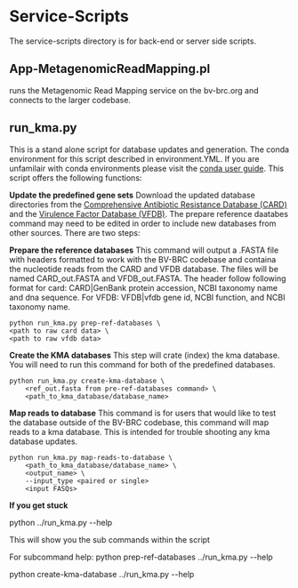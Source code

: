 # Service-Scripts

The service-scripts directory is for back-end or server side scripts.   

## App-MetagenomicReadMapping.pl 
runs the Metagenomic Read Mapping service on the bv-brc.org and connects to the larger codebase.

## run_kma.py 
This is a stand alone script for database updates and generation. The conda environment for this script described in environment.YML. If you are unfamilair with conda environments please visit the [conda user guide](https://conda.io/projects/conda/en/latest/user-guide/index.html). This script offers the following functions:

**Update the predefined gene sets**
Download the updated database directories from the [Comprehensive Antibiotic Resistance Database (CARD)](https://card.mcmaster.ca/) and the [Virulence Factor Database (VFDB)](http://www.mgc.ac.cn/VFs/). The prepare reference daatabes command may need to be edited in order to include new databases from other sources. There are two steps:

**Prepare the reference databases**
This command will output a .FASTA file with headers formatted to work with the BV-BRC codebase and containa the nucleotide reads from the CARD and VFDB database.  The files will be named CARD_out.FASTA and VFDB_out.FASTA. The header follow following format for card: CARD|GenBank protein accession, NCBI taxonomy name and dna sequence. For VFDB: VFDB|vfdb gene id, NCBI function, and NCBI taxonomy name.
```
python run_kma.py prep-ref-databases \
<path to raw card data> \
<path to raw vfdb data>
```

**Create the KMA databases**
This step will crate (index) the kma database. You will need to run this command for both of the predefined databases.
```
python run_kma.py create-kma-database \
    <ref_out.fasta from pre-ref-databases command> \
    <path_to_kma_database/database_name>
```

**Map reads to database**
This command is for users that would like to test the database outside of the BV-BRC codebase, this command will map reads to a kma database. This is intended for trouble shooting any kma database updates.
```
python run_kma.py map-reads-to-database \
    <path_to_kma_database/database_name> \
    <output_name> \
    --input_type <paired or single>
    <input FASQs>

```
**If you get stuck**

python ../run_kma.py --help 

This will show you the sub commands within  the script

For subcommand help:
python prep-ref-databases ../run_kma.py --help 

python create-kma-database ../run_kma.py --help 